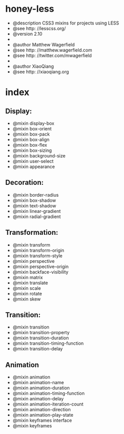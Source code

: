 

honey-less
==========

 * @description CSS3 mixins for projects using LESS
 * @see http: //lesscss.org/
 * @version 2.10
 *
 * @author Matthew Wagerfield
 * @see http: //matthew.wagerfield.com
 * @see http: //twitter.com/mwagerfield
 *
 * @author XiaoQiang
 * @see http: //xiaoqiang.org 
 
index
===========================

Display:
---------------------------

 * @mixin display-box
 * @mixin box-orient
 * @mixin box-pack
 * @mixin box-align
 * @mixin box-flex
 * @mixin box-sizing
 * @mixin background-size
 * @mixin user-select
 * @mixin appearance
 
Decoration:
---------------------------

 * @mixin border-radius
 * @mixin box-shadow
 * @mixin text-shadow
 * @mixin linear-gradient
 * @mixin radial-gradient 
 
Transformation:
---------------------------

 * @mixin transform
 * @mixin transform-origin
 * @mixin transform-style
 * @mixin perspective
 * @mixin perspective-origin
 * @mixin backface-visibility
 * @mixin matrix
 * @mixin translate
 * @mixin scale
 * @mixin rotate
 * @mixin skew
 
Transition:
---------------------------

 * @mixin transition
 * @mixin transition-property
 * @mixin transition-duration
 * @mixin transition-timing-function
 * @mixin transition-delay
 
Animation
---------------------------
 
 * @mixin animation
 * @mixin animation-name
 * @mixin animation-duration 
 * @mixin animation-timing-function
 * @mixin animation-delay
 * @mixin animation-iteration-count 
 * @mixin animation-direction
 * @mixin animation-play-state
 * @mixin keyframes interface 
 * @mixin keyframes

